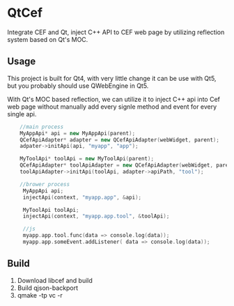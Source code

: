 # QtCef
Integrate CEF and Qt,  inject C++ API to CEF web page by utilizing reflection system based on Qt's MOC.

## Usage
This project is built for Qt4, with very little change it can be use with Qt5, but you probably should use QWebEngine in Qt5.

With Qt's MOC based reflection, we can utilize it to inject C++ api into Cef web page without manually add every signle method and event for every single api.

```c++
    //main process
    MyAppApi* api = new MyAppApi(parent);
    QCefApiAdapter* adapter = new QCefApiAdapter(webWidget, parent);
    adpater->initApi(api, "myapp", "app");

    MyToolApi* toolApi = new MyToolApi(parent);
    QCefApiAdapter* toolApiAdapter = new QCefApiAdapter(webWidget, parent);
    toolApiAdapter->initApi(toolApi, adapter->apiPath, "tool");

    //brower process
     MyAppApi api;
     injectApi(context, "myapp.app", &api);

     MyToolApi toolApi;
     injectApi(context, "myapp.app.tool", &toolApi);

     //js
     myapp.app.tool.func(data => console.log(data));
     myapp.app.someEvent.addListener( data => console.log(data));
```

## Build
1. Download libcef and build
2. Build qjson-backport
3. qmake -tp vc -r
